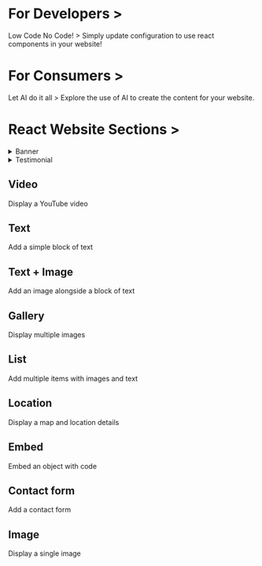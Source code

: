 # For Developers > 
Low Code No Code! > Simply update configuration to use react components in your website!

# For Consumers > 
Let AI do it all > Explore the use of AI to create the content for your website.

# React Website Sections > 

<details>
<summary>Banner</summary>
Add a full-width banner
```
    img = "",
    suptitle = "",
    title = "",
    subtitle = "",
    text = "",
    actionButtons = [],
    rtl,
    imageHeight = "100%",
    setImageAsBackground = false
```
</details>

<details>
<summary>Testimonial</summary>
Display a quote or testimonial
```
    img = "",
    suptitle = "",
    title = "",
    subtitle = "",
    text = "",
    actionButtons = [],
    rtl,
    imageHeight = "100%",
    setImageAsBackground = false
```
</details>

## Video
Display a YouTube video

## Text
Add a simple block of text

## Text + Image
Add an image alongside a block of text

## Gallery
Display multiple images

## List
Add multiple items with images and text

## Location
Display a map and location details

## Embed
Embed an object with code

## Contact form
Add a contact form

## Image
Display a single image







